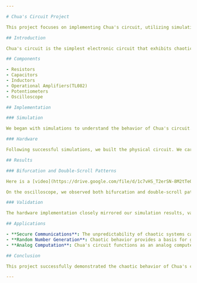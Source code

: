 ```yaml
---

# Chua's Circuit Project

This project focuses on implementing Chua's circuit, utilizing simulation tools and hands-on experimentation to explore its chaotic behavior. This is joint work with [catrip](https://github.com/catrip19983)

## Introduction

Chua's circuit is the simplest electronic circuit that exhibits chaotic behavior, producing bifurcations and the double-scroll pattern. This project aims to build and validate Chua's circuit, observing its behavior and exploring its potential applications.

## Components

- Resistors
- Capacitors
- Inductors
- Operational Amplifiers(TL082)
- Potentiometers
- Oscilloscope

## Implementation

### Simulation

We began with simulations to understand the behavior of Chua's circuit. Using simulations, we fine-tuned the component values and parameters to achieve the desired chaotic patterns.

### Hardware

Following successful simulations, we built the physical circuit. We carefully selected components and adjusted potentiometers to match the simulation parameters.

## Results

### Bifurcation and Double-Scroll Patterns

Here is a [video](https://drive.google.com/file/d/1c7vHS_T2erSN-8M2tTeOFDgCqn9_jExw/view?usp=sharing) link to showcase the project's operation

On the oscilloscope, we observed both bifurcation and double-scroll patterns, confirming the chaotic nature of Chua's circuit. These patterns demonstrate the circuit's sensitivity to initial conditions and parameter variations.

### Validation

The hardware implementation closely mirrored our simulation results, validating our component choices and parameter adjustments. This alignment underscores the robustness and predictability of Chua's circuit.

## Applications

- **Secure Communications**: The unpredictability of chaotic systems can enhance security.
- **Random Number Generation**: Chaotic behavior provides a basis for generating random numbers.
- **Analog Computation**: Chua's circuit functions as an analog computer, performing continuous-time computations.

## Conclusion

This project successfully demonstrated the chaotic behavior of Chua's circuit through both simulation and hardware implementation. It highlighted the circuit's practical applications and computational potential, emphasizing the enduring relevance of analog electronics in modern scientific exploration.

---
```

